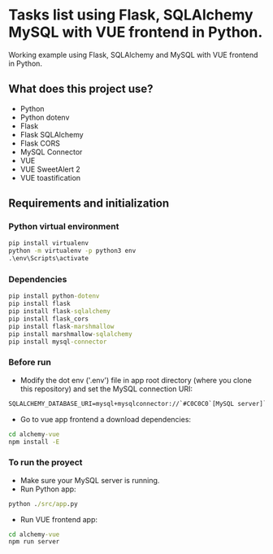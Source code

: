 # Tasks list using Flask, SQLAlchemy MySQL with VUE frontend in Python.
Working example using Flask, SQLAlchemy and MySQL with VUE frontend in Python.

## What does this project use?
- Python
- Python dotenv
- Flask
- Flask SQLAlchemy
- Flask CORS
- MySQL Connector
- VUE
- VUE SweetAlert 2
- VUE toastification


## Requirements and initialization


### Python virtual environment
```cmd
pip install virtualenv
python -m virtualenv -p python3 env
.\env\Scripts\activate
```

### Dependencies
```cmd
pip install python-dotenv
pip install flask
pip install flask-sqlalchemy
pip install flask_cors
pip install flask-marshmallow
pip install marshmallow-sqlalchemy
pip install mysql-connector
```

### Before run
- Modify the dot env ('.env') file in app root directory (where you clone this repository) and set the MySQL connection URI:
```cmd
SQLALCHEMY_DATABASE_URI=mysql+mysqlconnector://`#C0C0C0`[MySQL server]`#1f2328`:3306/`#C0C0C0`[database]`#1f2328
```
- Go to vue app frontend a download dependencies:
```cmd
cd alchemy-vue
npm install -E
```

### To run the proyect
- Make sure your MySQL server is running.
- Run Python app:
```cmd
python ./src/app.py
```
- Run VUE frontend app:
```cmd
cd alchemy-vue
npm run server
```
